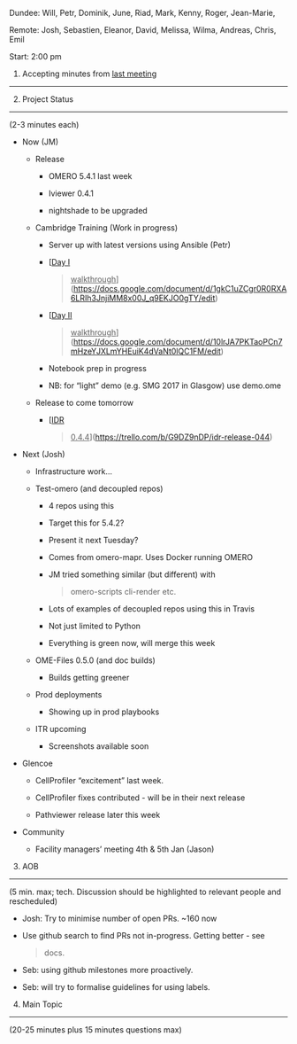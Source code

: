 Dundee: Will, Petr, Dominik, June, Riad, Mark, Kenny, Roger, Jean-Marie,

Remote: Josh, Sebastien, Eleanor, David, Melissa, Wilma, Andreas, Chris,
Emil

Start: 2:00 pm

1. Accepting minutes from [<u>last meeting</u>](https://docs.google.com/document/d/1t_QdABjNOI01ILU87y6CPHSvSxkcaiiqEo5uomSlH1M/edit#heading=h.s97bpd4gek0l)
------------------------------------------------------------------------------------------------------------------------------------------------------------

2. Project Status
-----------------

(2-3 minutes each)

-   Now (JM)

    -   Release

        -   OMERO 5.4.1 last week

        -   Iviewer 0.4.1

        -   nightshade to be upgraded

    -   Cambridge Training (Work in progress)

        -   Server up with latest versions using Ansible (Petr)

        -   [<u>Day I
            > walkthrough</u>](https://docs.google.com/document/d/1gkC1uZCgr0R0RXA6LRIh3JnjiMM8x00J_q9EKJO0gTY/edit)

        -   [<u>Day II
            > walkthrough</u>](https://docs.google.com/document/d/10lrJA7PKTaoPCn7mHzeYJXLmYHEuiK4dVaNt0lQC1FM/edit)

        -   Notebook prep in progress

        -   NB: for “light” demo (e.g. SMG 2017 in Glasgow) use demo.ome

    -   Release to come tomorrow

        -   [<u>IDR
            > 0.4.4</u>](https://trello.com/b/G9DZ9nDP/idr-release-044)

-   Next (Josh)

    -   Infrastructure work...

    -   Test-omero (and decoupled repos)

        -   4 repos using this

        -   Target this for 5.4.2?

        -   Present it next Tuesday?

        -   Comes from omero-mapr. Uses Docker running OMERO

        -   JM tried something similar (but different) with
            > omero-scripts cli-render etc.

        -   Lots of examples of decoupled repos using this in Travis

        -   Not just limited to Python

        -   Everything is green now, will merge this week

    -   OME-Files 0.5.0 (and doc builds)

        -   Builds getting greener

    -   Prod deployments

        -   Showing up in prod playbooks

    -   ITR upcoming

        -   Screenshots available soon

-   Glencoe

    -   CellProfiler “excitement” last week.

    -   CellProfiler fixes contributed - will be in their next release

    -   Pathviewer release later this week

-   Community

    -   Facility managers’ meeting 4th & 5th Jan (Jason)

3. AOB
------

(5 min. max; tech. Discussion should be highlighted to relevant people
and rescheduled)

-   Josh: Try to minimise number of open PRs. \~160 now

-   Use github search to find PRs not in-progress. Getting better - see
    > docs.

-   Seb: using github milestones more proactively.

-   Seb: will try to formalise guidelines for using labels.

4. Main Topic
-------------

(20-25 minutes plus 15 minutes questions max)
